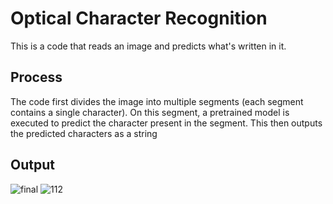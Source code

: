 # Optical Character Recognition
This is a code that reads an image and predicts what's written in it. 

## Process 
The code first divides the image into multiple segments (each segment contains a single character). On this segment, a pretrained model is executed to predict the character present in the segment. This then outputs the predicted characters as a string

## Output
![final](https://user-images.githubusercontent.com/36445600/59195677-31570b00-8baa-11e9-8936-7cdf81ec6ac1.png)
![112](https://user-images.githubusercontent.com/36445600/59196685-f4404800-8bac-11e9-852e-d8dfbd65f587.png)

